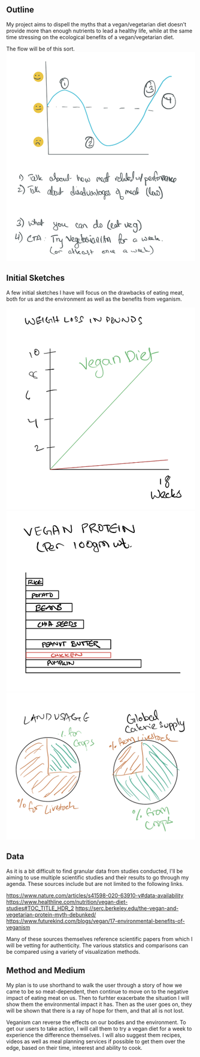 
## Outline

My project aims to dispell the myths that a vegan/vegetarian diet doesn't provide more than enough nutrients to lead a healthy life, while at the same time stressing on the ecological benefits of a vegan/vegetarian diet.

The flow will be of this sort.
![](Project1.png)

## Initial Sketches
A few initial sketches I have will focus on the drawbacks of eating meat, both for us and the environment as well as the benefits from veganism.


![](Project2.png)
![](Project3.png)
![](Project4.png)

## Data

As it is a bit difficult to find granular data from studies conducted, I'll be aiming to use multiple scientific studies and their results to go through my agenda. These sources include but are not limited to the following links.

https://www.nature.com/articles/s41598-020-63910-y#data-availability
https://www.healthline.com/nutrition/vegan-diet-studies#TOC_TITLE_HDR_2
https://serc.berkeley.edu/the-vegan-and-vegetarian-protein-myth-debunked/
https://www.futurekind.com/blogs/vegan/17-environmental-benefits-of-veganism

Many of these sources themselves reference scientific papers from which I will be vetting for authenticity. The various statstics and comparisons can be compared using a variety of visualization methods.

## Method and Medium

My plan is to use shorthand to walk the user through a story of how we came to be so meat-dependent, then continue to move on to the negative impact of eating meat on us. Then to furhter exacerbate the situation I will show them the environmental impact it has. Then as the user goes on, they will be shown that there is a ray of hope for them, and that all is not lost.

Veganism can reverse the effects on our bodies and the environment. To get our users to take action, I will call them to try a vegan diet for a week to experience the difference themselves. I will also suggest them recipes, videos as well as meal planning services if possible to get them over the edge, based on their time, inteerest and ability to cook.



